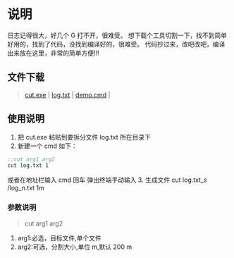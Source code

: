 # 说明
日志记得很大，好几个 G 打不开，很难受。
想下载个工具切割一下，找不到简单好用的，找到了代码，没找到编译好的，很难受。
代码抄过来，改吧改吧，编译出来放在这里，非常的简单方便!!!

## 文件下载

> [cut.exe](tools/CutRelease/Cut.exe "切割文件小工具") |
> [log.txt](tools/CutRelease/log.txt "测试使用的日志文件") |
> [demo.cmd](tools/CutRelease/test.cmd "演示用的 bat 命令") |

## 使用说明

1. 把 cut.exe 粘贴到要拆分文件 log.txt 所在目录下
2. 新建一个 cmd 如下：

```` cmd 
::cut arg1 arg2 
cut log.txt 1 
````
或者在地址栏输入 cmd 回车 弹出终端手动输入
3. 生成文件 cut log.txt_s /log_n.txt 1m

### 参数说明
> cut arg1 arg2 
1. arg1:必选，目标文件,单个文件
2. arg2:可选，分割大小,单位 m,默认 200 m

